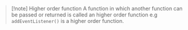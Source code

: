 >[!note] Higher order function 
>A function in which another function can be passed or returned is called an higher order function 
e.g `addEventListener()` is a higher order function. 